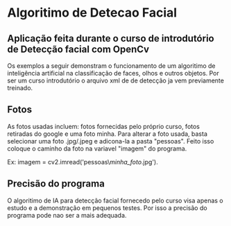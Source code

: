# Algoritimo de Detecao Facial

## Aplicação feita durante o curso de introdutório de Detecção facial com OpenCv

Os exemplos a seguir demonstram o funcionamento de um algoritimo de inteligência artificial na classificação de faces, olhos e outros objetos.
Por ser um curso introdutório o arquivo xml de de detecção ja vem previamente treinado.

## Fotos

As fotos usadas incluem: fotos fornecidas pelo próprio curso, fotos retiradas do google e uma foto minha. Para alterar a foto usada, basta selecionar uma foto .jpg/.jpeg
e adicona-la a pasta "pessoas". Feito isso coloque o caminho da foto na variavel "imagem" do programa. 

Ex: imagem = cv2.imread('pessoas\\*minha_foto*.jpg').

## Precisão do programa
O algoritimo de IA para detecção facial fornecedo pelo curso visa apenas o estudo e a demonstração em pequenos testes. Por isso a precisão do programa pode nao ser a 
mais adequada.
